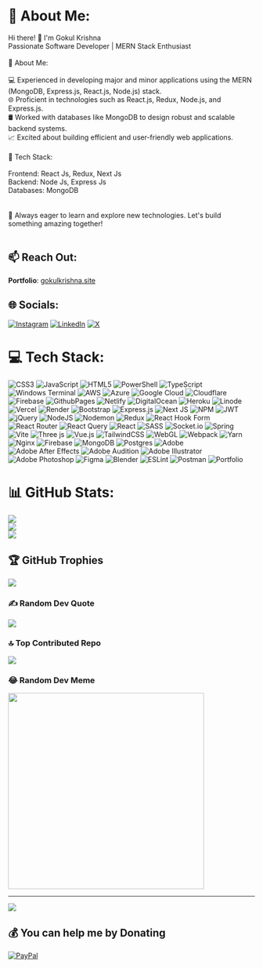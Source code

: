 # 💫 About Me:
Hi there! 👋 I'm Gokul Krishna<br>Passionate Software Developer | MERN Stack Enthusiast<br><br>🚀 About Me:<br><br>💻 Experienced in developing major and minor applications using the MERN (MongoDB, Express.js, React.js, Node.js) stack.<br>🌐 Proficient in technologies such as React.js, Redux, Node.js, and Express.js.<br>🛢️ Worked with databases like MongoDB to design robust and scalable backend systems.<br>📈 Excited about building efficient and user-friendly web applications.<br><br>🔧 Tech Stack:<br><br>Frontend: React Js, Redux, Next Js<br>Backend: Node Js, Express Js<br>Databases: MongoDB<br><br>
<br>🌱 Always eager to learn and explore new technologies. Let's build something amazing together!<br><br>
## 📫 Reach Out:
**Portfolio**: [gokulkrishna.site](https://gokulkrishna.site)


## 🌐 Socials:
[![Instagram](https://img.shields.io/badge/Instagram-%23E4405F.svg?logo=Instagram&logoColor=white)](https://instagram.com/am_._goku) [![LinkedIn](https://img.shields.io/badge/LinkedIn-%230077B5.svg?logo=linkedin&logoColor=white)](https://linkedin.com/in/am-goku) [![X](https://img.shields.io/badge/X-black.svg?logo=X&logoColor=white)](https://x.com/am_goku_) 

# 💻 Tech Stack:
![CSS3](https://img.shields.io/badge/css3-%231572B6.svg?style=flat&logo=css3&logoColor=white) ![JavaScript](https://img.shields.io/badge/javascript-%23323330.svg?style=flat&logo=javascript&logoColor=%23F7DF1E) ![HTML5](https://img.shields.io/badge/html5-%23E34F26.svg?style=flat&logo=html5&logoColor=white) ![PowerShell](https://img.shields.io/badge/PowerShell-%235391FE.svg?style=flat&logo=powershell&logoColor=white) ![TypeScript](https://img.shields.io/badge/typescript-%23007ACC.svg?style=flat&logo=typescript&logoColor=white) ![Windows Terminal](https://img.shields.io/badge/Windows%20Terminal-%234D4D4D.svg?style=flat&logo=windows-terminal&logoColor=white) ![AWS](https://img.shields.io/badge/AWS-%23FF9900.svg?style=flat&logo=amazon-aws&logoColor=white) ![Azure](https://img.shields.io/badge/azure-%230072C6.svg?style=flat&logo=microsoftazure&logoColor=white) ![Google Cloud](https://img.shields.io/badge/GoogleCloud-%234285F4.svg?style=flat&logo=google-cloud&logoColor=white) ![Cloudflare](https://img.shields.io/badge/Cloudflare-F38020?style=flat&logo=Cloudflare&logoColor=white) ![Firebase](https://img.shields.io/badge/firebase-%23039BE5.svg?style=flat&logo=firebase) ![GithubPages](https://img.shields.io/badge/github%20pages-121013?style=flat&logo=github&logoColor=white) ![Netlify](https://img.shields.io/badge/netlify-%23000000.svg?style=flat&logo=netlify&logoColor=#00C7B7) ![DigitalOcean](https://img.shields.io/badge/DigitalOcean-%230167ff.svg?style=flat&logo=digitalOcean&logoColor=white) ![Heroku](https://img.shields.io/badge/heroku-%23430098.svg?style=flat&logo=heroku&logoColor=white) ![Linode](https://img.shields.io/badge/linode-00A95C?style=flat&logo=linode&logoColor=white) ![Vercel](https://img.shields.io/badge/vercel-%23000000.svg?style=flat&logo=vercel&logoColor=white) ![Render](https://img.shields.io/badge/Render-%46E3B7.svg?style=flat&logo=render&logoColor=white) ![Bootstrap](https://img.shields.io/badge/bootstrap-%238511FA.svg?style=flat&logo=bootstrap&logoColor=white) ![Express.js](https://img.shields.io/badge/express.js-%23404d59.svg?style=flat&logo=express&logoColor=%2361DAFB) ![Next JS](https://img.shields.io/badge/Next-black?style=flat&logo=next.js&logoColor=white) ![NPM](https://img.shields.io/badge/NPM-%23CB3837.svg?style=flat&logo=npm&logoColor=white) ![JWT](https://img.shields.io/badge/JWT-black?style=flat&logo=JSON%20web%20tokens) ![jQuery](https://img.shields.io/badge/jquery-%230769AD.svg?style=flat&logo=jquery&logoColor=white) ![NodeJS](https://img.shields.io/badge/node.js-6DA55F?style=flat&logo=node.js&logoColor=white) ![Nodemon](https://img.shields.io/badge/NODEMON-%23323330.svg?style=flat&logo=nodemon&logoColor=%BBDEAD) ![Redux](https://img.shields.io/badge/redux-%23593d88.svg?style=flat&logo=redux&logoColor=white) ![React Hook Form](https://img.shields.io/badge/React%20Hook%20Form-%23EC5990.svg?style=flat&logo=reacthookform&logoColor=white) ![React Router](https://img.shields.io/badge/React_Router-CA4245?style=flat&logo=react-router&logoColor=white) ![React Query](https://img.shields.io/badge/-React%20Query-FF4154?style=flat&logo=react%20query&logoColor=white) ![React](https://img.shields.io/badge/react-%2320232a.svg?style=flat&logo=react&logoColor=%2361DAFB) ![SASS](https://img.shields.io/badge/SASS-hotpink.svg?style=flat&logo=SASS&logoColor=white) ![Socket.io](https://img.shields.io/badge/Socket.io-black?style=flat&logo=socket.io&badgeColor=010101) ![Spring](https://img.shields.io/badge/spring-%236DB33F.svg?style=flat&logo=spring&logoColor=white) ![Vite](https://img.shields.io/badge/vite-%23646CFF.svg?style=flat&logo=vite&logoColor=white) ![Three js](https://img.shields.io/badge/threejs-black?style=flat&logo=three.js&logoColor=white) ![Vue.js](https://img.shields.io/badge/vue.js-%2335495e.svg?style=flat&logo=vuedotjs&logoColor=%234FC08D) ![TailwindCSS](https://img.shields.io/badge/tailwindcss-%2338B2AC.svg?style=flat&logo=tailwind-css&logoColor=white) ![WebGL](https://img.shields.io/badge/WebGL-990000?logo=webgl&logoColor=white&style=flat) ![Webpack](https://img.shields.io/badge/webpack-%238DD6F9.svg?style=flat&logo=webpack&logoColor=black) ![Yarn](https://img.shields.io/badge/yarn-%232C8EBB.svg?style=flat&logo=yarn&logoColor=white) ![Nginx](https://img.shiegokulkrishna.sitelds.io/badge/nginx-%23009639.svg?style=flat&logo=nginx&logoColor=white) ![Firebase](https://img.shields.io/badge/Firebase-039BE5?style=flat&logo=Firebase&logoColor=white) ![MongoDB](https://img.shields.io/badge/MongoDB-%234ea94b.svg?style=flat&logo=mongodb&logoColor=white) ![Postgres](https://img.shields.io/badge/postgres-%23316192.svg?style=flat&logo=postgresql&logoColor=white) ![Adobe](https://img.shields.io/badge/adobe-%23FF0000.svg?style=flat&logo=adobe&logoColor=white) ![Adobe After Effects](https://img.shields.io/badge/Adobe%20After%20Effects-9999FF.svg?style=flat&logo=Adobe%20After%20Effects&logoColor=white) ![Adobe Audition](https://img.shields.io/badge/Adobe%20Audition-9999FF.svg?style=flat&logo=Adobe%20Audition&logoColor=white) ![Adobe Illustrator](https://img.shields.io/badge/adobe%20illustrator-%23FF9A00.svg?style=flat&logo=adobe%20illustrator&logoColor=white) ![Adobe Photoshop](https://img.shields.io/badge/adobe%20photoshop-%2331A8FF.svg?style=flat&logo=adobe%20photoshop&logoColor=white) ![Figma](https://img.shields.io/badge/figma-%23F24E1E.svg?style=flat&logo=figma&logoColor=white) ![Blender](https://img.shields.io/badge/blender-%23F5792A.svg?style=flat&logo=blender&logoColor=white) ![ESLint](https://img.shields.io/badge/ESLint-4B3263?style=flat&logo=eslint&logoColor=white) ![Postman](https://img.shields.io/badge/Postman-FF6C37?style=flat&logo=postman&logoColor=white) ![Portfolio](https://img.shields.io/badge/Portfolio-%23000000.svg?style=flat&logo=firefox&logoColor=#FF7139)
# 📊 GitHub Stats:
![](https://github-readme-stats.vercel.app/api?username=am-goku&theme=gotham&hide_border=true&include_all_commits=true&count_private=true)<br/>
![](https://github-readme-streak-stats.herokuapp.com/?user=am-goku&theme=gotham&hide_border=true)<br/>
![](https://github-readme-stats.vercel.app/api/top-langs/?username=am-goku&theme=gotham&hide_border=true&include_all_commits=true&count_private=true&layout=compact)

## 🏆 GitHub Trophies
![](https://github-profile-trophy.vercel.app/?username=am-goku&theme=matrix&no-frame=true&no-bg=true&margin-w=4)

### ✍️ Random Dev Quote
![](https://quotes-github-readme.vercel.app/api?type=horizontal&theme=dark)

### 🔝 Top Contributed Repo
![](https://github-contributor-stats.vercel.app/api?username=am-goku&limit=5&theme=dark&combine_all_yearly_contributions=true)

### 😂 Random Dev Meme
<img src='https://randommeme-five.vercel.app/' style="height: 400px;"/>

---
[![](https://visitcount.itsvg.in/api?id=am-goku&icon=5&color=12)](https://visitcount.itsvg.in)

  ## 💰 You can help me by Donating
  [![PayPal](https://img.shields.io/badge/PayPal-00457C?style=for-the-badge&logo=paypal&logoColor=white)](https://paypal.me/amgokku) 

  
<!-- Proudly created with GPRM ( https://gprm.itsvg.in ) -->
